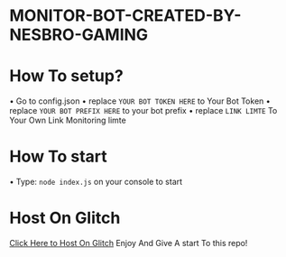  # MONITOR-BOT-CREATED-BY-NESBRO-GAMING

# How To setup?
• Go to config.json
• replace `YOUR BOT TOKEN HERE` to Your Bot Token
• replace `YOUR BOT PREFIX HERE` to your bot prefix
• replace `LINK LIMTE` To Your Own Link Monitoring limte
# How To start 
• Type: `node index.js` on your console to start

# Host On Glitch 
[Click Here to Host On Glitch](https://glitch.com/edit/#!/import/git?url=https://github.com/ZeroDiscord/Welcomer/)
Enjoy And Give A start To this repo!
